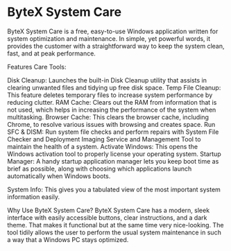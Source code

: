 # **ByteX System Care**


ByteX System Care is a free, easy-to-use Windows application written for system optimization and maintenance. In simple, yet powerful words, it provides the customer with a straightforward way to keep the system clean, fast, and at peak performance.

Features
Care Tools:

Disk Cleanup: Launches the built-in Disk Cleanup utility that assists in clearing unwanted files and tidying up free disk space.
Temp File Cleanup: This feature deletes temporary files to increase system performance by reducing clutter.
RAM Cache: Clears out the RAM from information that is not used, which helps in increasing the performance of the system when multitasking.
Browser Cache: This clears the browser cache, including Chrome, to resolve various issues with browsing and creates space.
Run SFC & DISM: Run system file checks and perform repairs with System File Checker and Deployment Imaging Service and Management Tool to maintain the health of a system.
Activate Windows: This opens the Windows activation tool to properly license your operating system.
Startup Manager: A handy startup application manager lets you keep boot time as brief as possible, along with choosing which applications launch automatically when Windows boots.

System Info: This gives you a tabulated view of the most important system information easily.

Why Use ByteX System Care?
ByteX System Care has a modern, sleek interface with easily accessible buttons, clear instructions, and a dark theme. That makes it functional but at the same time very nice-looking. The tool tidily allows the user to perform the usual system maintenance in such a way that a Windows PC stays optimized.
